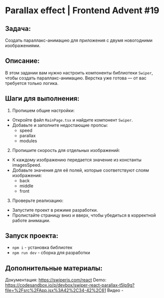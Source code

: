 # Parallax effect | Frontend Advent #19

## Задача:
Создать параллакс-анимацию для приложения с двумя новогодними изображениями.

## Описание:
В этом задании вам нужно настроить компоненты библиотеки `Swiper`, чтобы создать параллакс-анимацию. Верстка уже готова — от вас требуется только логика.

## Шаги для выполнения:
1. Пропишем общие настройки:
* Откройте файл `MainPage.tsx` и найдите компонент `Swiper`.
* Добавьте и заполните недостающие пропсы:
  * speed
  * parallax
  * modules
2. Пропишите скорость для отдельных изображений:
* К каждому изображению передается значение из константы imagesSpeed.
* Добавьте значения для её полей, которые соответствуют слоям изображения:
  * back
  * middle
  * front
3. Проверьте реализацию:
* Запустите проект в режиме разработки.
* Пролистайте страницу вниз и вверх, чтобы убедиться в корректной работе анимации.

## Запуск проекта:
* `npm i` - установка библиотек
* `npm run dev` - сборка для разработки

## Дополнительные материалы:
Документация: https://swiperjs.com/react
Demo: https://codesandbox.io/p/devbox/swiper-react-parallax-t5lp9g?file=%2Fsrc%2FApp.jsx%3A42%2C34-42%2C61
Видео - 
